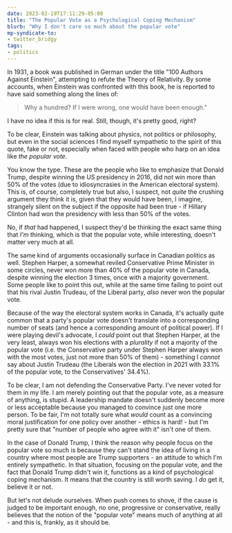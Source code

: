 ```yaml
---
date: 2023-02-19T17:11:29-05:00
title: "The Popular Vote as a Psychological Coping Mechanism"
blurb: "Why I don't care so much about the popular vote"
mp-syndicate-to:
- twitter_bridgy
tags: 
- politics
---
```


In 1931, a book was published in German under the title "100 Authors Against
Einstein", attempting to refute the Theory of Relativity.  By some accounts,
when Einstein was confronted with this book, he is reported to have said
something along the lines of:

> Why a hundred?  If I were wrong, one would have been enough."

I have no idea if this is for real.  Still, though, it's pretty good, right?

To be clear, Einstein was talking about physics, not politics or philosophy,
but even in the social sciences I find myself sympathetic to the spirit of
this quote, fake or not, especially when faced with people who harp on an
idea like *the popular vote*.

You know the type.  These are the people who like to emphasize that Donald
Trump, despite winning the US presidency in 2016, did not win more than 50%
of the votes (due to idiosyncrasies in the American electoral system).  This
is, of course, completely true but also, I suspect, not *quite* the crushing
argument they think it is, given that they would have been, I imagine,
strangely silent on the subject if the opposite had been true - if Hillary
Clinton had won the presidency with less than 50% of the votes.

No, if *that* had happened, I suspect they'd be thinking the exact same
thing that *I'm* thinking, which is that the popular vote, while
interesting, doesn't matter very much at all.

The same kind of arguments occasionally surface in Canadian politics as
well.  Stephen Harper, a somewhat reviled Conservative Prime Minister in
some circles, never won more than 40% of the popular vote in Canada, despite
winning the election 3 times, once with a majority government.  Some people
like to point this out, while at the same time failing to point out that his
rival Justin Trudeau, of the Liberal party, *also* never won the popular
vote.

Because of the way the electoral system works in Canada, it's actually quite
common that a party's popular vote doesn't translate into a corresponding
number of seats (and hence a corresponding amount of political power).  If I
were playing devil's advocate, I *could* point out that Stephen Harper, at
the very least, always won his elections with a *plurality* if not a
majority of the popular vote (i.e. the Conservative party under Stephen
Harper always won with the most votes, just not more than 50% of them) -
something I *cannot* say about Justin Trudeau (the Liberals won the election
in 2021 with 33.1% of the popular vote, to the Conservatives' 34.4%).

To be clear, I am not defending the Conservative Party. I've never voted for
them in my life.  I am merely pointing out that the popular vote, as a
measure of anything, is stupid.  A leadership mandate doesn't suddenly
become more or less acceptable because you managed to convince just one more
person.  To be fair, I'm not totally sure what *would* count as a convincing
moral justification for one policy over another - ethics is hard! - but I'm
pretty sure that "number of people who agree with it" isn't one of them.

In the case of Donald Trump, I think the reason why people focus on the
popular vote so much is because they can't stand the idea of living in a
country where most people are Trump supporters - an attitude to which I'm
entirely sympathetic.  In that situation, focusing on the popular vote, and
the fact that Donald Trump didn't win it, functions as a kind of
psychological coping mechanism.  It means that the country is still worth
saving.  I *do* get it, believe it or not.

But let's not delude ourselves. When push comes to shove, if the cause is
judged to be important enough, no one, progressive or conservative, really
believes that the notion of the "popular vote" means much of anything at
all - and this is, frankly, as it should be.
